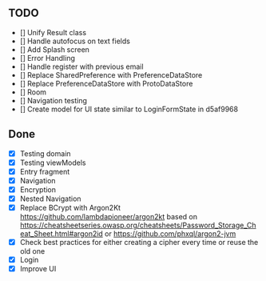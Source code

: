 ## TODO

- [] Unify Result class
- [] Handle autofocus on text fields
- [] Add Splash screen
- [] Error Handling
- [] Handle register with previous email
- [] Replace SharedPreference with PreferenceDataStore
- [] Replace PreferenceDataStore with ProtoDataStore
- [] Room
- [] Navigation testing
- [] Create model for UI state similar to LoginFormState in d5af9968

## Done

- [x] Testing domain
- [x] Testing viewModels
- [x] Entry fragment
- [x] Navigation
- [x] Encryption
- [x] Nested Navigation
- [x] Replace BCrypt with Argon2Kt https://github.com/lambdapioneer/argon2kt based on
  https://cheatsheetseries.owasp.org/cheatsheets/Password_Storage_Cheat_Sheet.html#argon2id or
  https://github.com/phxql/argon2-jvm
- [x] Check best practices for either creating a cipher every time or reuse the old one
- [x] Login
- [x] Improve UI